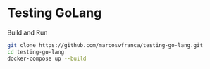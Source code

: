 # Testing GoLang


Build and Run
```bash
git clone https://github.com/marcosvfranca/testing-go-lang.git
cd testing-go-lang
docker-compose up --build
``` 
